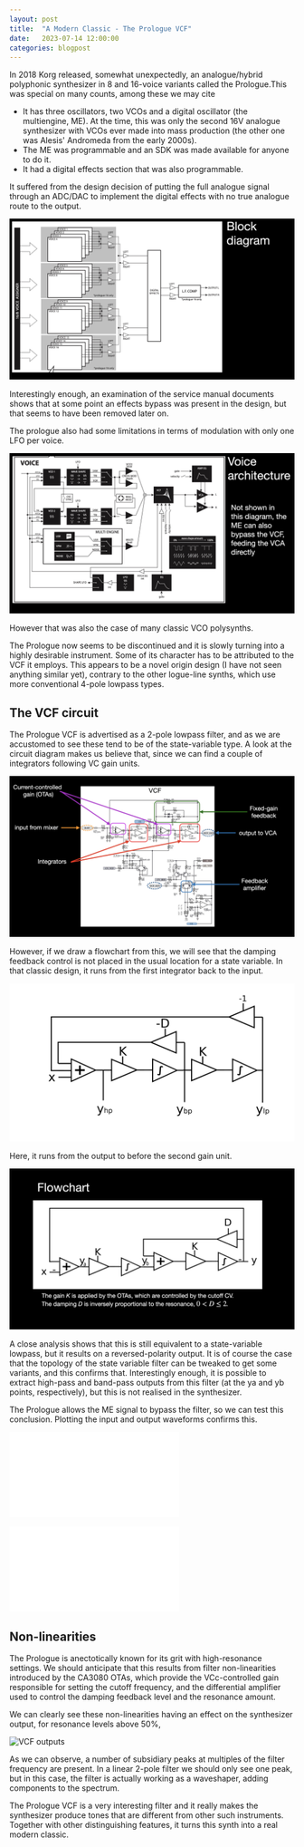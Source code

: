```yaml
---
layout: post
title:  "A Modern Classic - The Prologue VCF"
date:   2023-07-14 12:00:00
categories: blogpost
---
```


In 2018 Korg released, somewhat unexpectedly, an analogue/hybrid
polyphonic synthesizer in 8 and 16-voice variants called the
Prologue.This was special on many counts, among these we may cite

* It has three oscillators, two VCOs and a digital oscillator (the
multiengine, ME). At the time, this was only the second 16V analogue synthesizer
with VCOs ever made into mass production (the other one was Alesis'
Andromeda from the early 2000s).
* The ME was programmable and an SDK was made available for anyone to
do it.
* It had a digital effects section that was also programmable.

It suffered from the design decision of
putting the full analogue signal through an ADC/DAC to implement
the digital effects with no true analogue route to the
output.

<img src="./presentation.002.jpeg">

Interestingly enough, an examination of the service manual documents
shows that at some point an effects bypass was present in the design,
but that seems to have been removed later on.

The prologue also had some limitations in terms of modulation with
only one LFO per voice.

![Prologue voice architecture](presentation.003.jpeg "Voice architecture")

However that was also the case of many classic VCO polysynths.

The Prologue now seems to be discontinued and it is slowly
turning into a highly desirable instrument. Some of its character has to be
attributed to the VCF it employs. This appears to be a novel origin
design (I have not seen anything similar yet), contrary to the other
logue-line synths, which use more conventional 4-pole lowpass
types.

The VCF circuit
-----

The Prologue VCF is advertised as a 2-pole lowpass filter, and as
we are accustomed to see these tend to be of the state-variable
type. A look at the circuit diagram makes us believe that, since
we can find a couple of integrators following VC gain units.

![VCF circuit](presentation.004.jpeg "VCF circuit")

However, if we draw a flowchart from this, we will see that the
damping feedback control is not placed in the usual location for
a state variable. In that classic design, it runs from the first integrator
back to the input.

![State variable flowchart](statevar.png "State variable flowchart")

Here, it runs from the output to before the second
gain unit.

![VCF flowchart](presentation.005.jpeg "VCF flowchart")

A close analysis shows that this is still equivalent to a
state-variable lowpass, but it results on a reversed-polarity output.
It is of course the case that the topology of the state variable
filter can be tweaked to get some variants, and this confirms
that. Interestingly enough, it is possible to extract high-pass
and band-pass outputs from this filter (at the ya and yb points,
respectively), but this is not realised in the synthesizer.

The Prologue allows the ME signal to bypass the filter, so we can
test this conclusion. Plotting the input and output waveforms
confirms this.

![ME Sawtooth](saw-prologue_00.pdf "ME Sawtooth")

![VCF output](prologue-Q0.pdf "VCF output")

Non-linearities
------------

The Prologue is anectotically known for its grit with high-resonance
settings. We should anticipate that this results from filter
non-linearities introduced by the CA3080 OTAs, which provide
the VCc-controlled gain responsible for setting the cutoff
frequency, and the differential amplifier used to control the
damping feedback level and the resonance amount.

We can clearly see these non-linearities having an effect on the
synthesizer output, for resonance levels above 50%,

![VCF outputs](presentation.009.jpeg "VCF outputs for various resonance
 levels")

As we can observe, a number of subsidiary peaks at multiples of
the filter frequency are present. In a linear 2-pole filter we should
only see one peak, but in this case, the filter is actually working as
a waveshaper, adding components to the spectrum.

The Prologue VCF is a very interesting filter and it really makes the
synthesizer produce tones that are different from other such
instruments. Together with other distinguishing features, it turns
this synth into a real modern classic.



